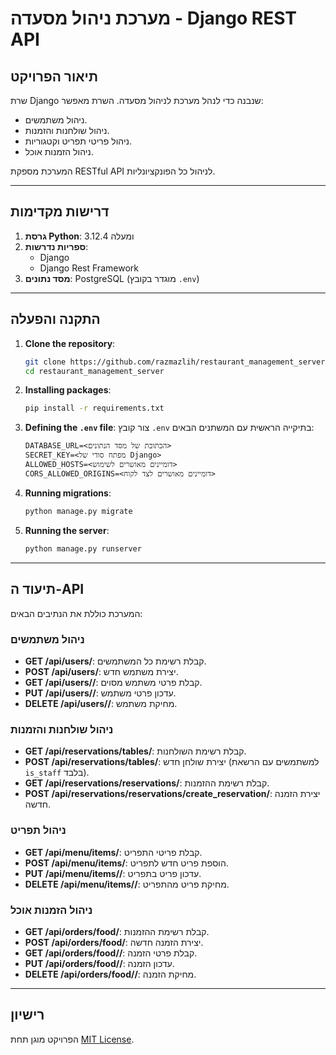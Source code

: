 
# מערכת ניהול מסעדה - Django REST API

## תיאור הפרויקט

שרת Django שנבנה כדי לנהל מערכת לניהול מסעדה. השרת מאפשר:
- ניהול משתמשים.
- ניהול שולחנות והזמנות.
- ניהול פריטי תפריט וקטגוריות.
- ניהול הזמנות אוכל.

המערכת מספקת RESTful API לניהול כל הפונקציונליות.

---

## דרישות מקדימות

1. **גרסת Python**: 3.12.4 ומעלה
2. **ספריות נדרשות**: 
   - Django
   - Django Rest Framework
3. **מסד נתונים**: PostgreSQL (מוגדר בקובץ `.env`)

---

## התקנה והפעלה

1. **Clone the repository**:
   ```bash
   git clone https://github.com/razmazlih/restaurant_management_server.git
   cd restaurant_management_server
   ```

2. **Installing packages**:
   ```bash
   pip install -r requirements.txt
   ```

3. **Defining the `.env` file**:
   צור קובץ `.env` בתיקייה הראשית עם המשתנים הבאים:
   ```env
   DATABASE_URL=<הכתובת של מסד הנתונים>
   SECRET_KEY=<מפתח סודי של Django>
   ALLOWED_HOSTS=<דומיינים מאושרים לשימוש>
   CORS_ALLOWED_ORIGINS=<דומיינים מאושרים לצד לקוח>
   ```

4. **Running migrations**:
   ```bash
   python manage.py migrate
   ```

5. **Running the server**:
   ```bash
   python manage.py runserver
   ```

---

## תיעוד ה-API

המערכת כוללת את הנתיבים הבאים:

### ניהול משתמשים
- **GET /api/users/**: קבלת רשימת כל המשתמשים.
- **POST /api/users/**: יצירת משתמש חדש.
- **GET /api/users/<id>/**: קבלת פרטי משתמש מסוים.
- **PUT /api/users/<id>/**: עדכון פרטי משתמש.
- **DELETE /api/users/<id>/**: מחיקת משתמש.

### ניהול שולחנות והזמנות
- **GET /api/reservations/tables/**: קבלת רשימת השולחנות.
- **POST /api/reservations/tables/**: יצירת שולחן חדש (למשתמשים עם הרשאת `is_staff` בלבד).
- **GET /api/reservations/reservations/**: קבלת רשימת ההזמנות.
- **POST /api/reservations/reservations/create_reservation/**: יצירת הזמנה חדשה.

### ניהול תפריט
- **GET /api/menu/items/**: קבלת פריטי התפריט.
- **POST /api/menu/items/**: הוספת פריט חדש לתפריט.
- **PUT /api/menu/items/<id>/**: עדכון פריט בתפריט.
- **DELETE /api/menu/items/<id>/**: מחיקת פריט מהתפריט.

### ניהול הזמנות אוכל
- **GET /api/orders/food/**: קבלת רשימת ההזמנות.
- **POST /api/orders/food/**: יצירת הזמנה חדשה.
- **GET /api/orders/food/<id>/**: קבלת פרטי הזמנה.
- **PUT /api/orders/food/<id>/**: עדכון הזמנה.
- **DELETE /api/orders/food/<id>/**: מחיקת הזמנה.

---

## רישיון

הפרויקט מוגן תחת [MIT License](LICENSE).


